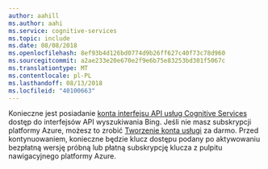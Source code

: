 ```yaml
---
author: aahill
ms.author: aahi
ms.service: cognitive-services
ms.topic: include
ms.date: 08/08/2018
ms.openlocfilehash: 8ef93b4d126bd0774d9b26ff627c40f73c78d960
ms.sourcegitcommit: a2ae233e20e670e2f9e6b75e83253bd301f5067c
ms.translationtype: MT
ms.contentlocale: pl-PL
ms.lasthandoff: 08/13/2018
ms.locfileid: "40100663"
---
```

Konieczne jest posiadanie [konta interfejsu API usług Cognitive Services](https://docs.microsoft.com/azure/cognitive-services/cognitive-services-apis-create-account) dostęp do interfejsów API wyszukiwania Bing. Jeśli nie masz subskrypcji platformy Azure, możesz to zrobić [Tworzenie konta usługi](https://azure.microsoft.com/try/cognitive-services/?api=bing-web-search-api) za darmo. Przed kontynuowaniem, konieczne będzie klucz dostępu podany po aktywowaniu bezpłatną wersję próbną lub płatną subskrypcję klucza z pulpitu nawigacyjnego platformy Azure.